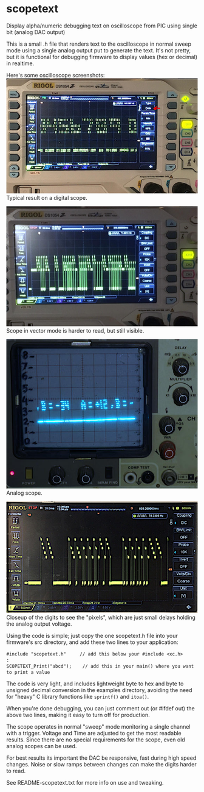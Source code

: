 # scopetext
Display alpha/numeric debugging text on oscilloscope from PIC using single bit (analog DAC output)

This is a small .h file that renders text to the oscilloscope in normal sweep mode
using a single analog output put to generate the text. It's not pretty, but it is
functional for debugging firmware to display values (hex or decimal) in realtime.

Here's some oscilloscope screenshots:
![screenshot](https://raw.githubusercontent.com/erco77/scopetext/main/images/rigol-dots-mode.jpg)
Typical result on a digital scope.

![screenshot](https://raw.githubusercontent.com/erco77/scopetext/main/images/rigol-vector-mode.jpg)
Scope in vector mode is harder to read, but still visible.

![screenshot](https://raw.githubusercontent.com/erco77/scopetext/main/images/analog-scope.jpg)
Analog scope.

![screenshot](https://raw.githubusercontent.com/erco77/scopetext/main/images/digits-vector-mode-closeup.jpg)
Closeup of the digits to see the "pixels", which are just small delays holding the analog output voltage.

Using the code is simple; just copy the one scopetext.h file into your firmware's
src directory, and add these two lines to your application:

    #include "scopetext.h"     // add this below your #include <xc.h>
    :
    SCOPETEXT_Print("abcd");	// add this in your main() where you want to print a value

The code is very light, and includes lightweight byte to hex and byte to unsigned decimal
conversion in the examples directory, avoiding the need for "heavy" C library functions
like `sprintf()` and `itoa()`.

When you're done debugging, you can just comment out (or #ifdef out) the above two lines,
making it easy to turn off for production.

The scope operates in normal "sweep" mode monitoring a single channel with a trigger.
Voltage and Time are adjusted to get the most readable results.
Since there are no special requirements for the scope, even old analog scopes can be used.

For best results its important the DAC be responsive, fast during high speed changes.
Noise or slow ramps between changes can make the digits harder to read.

See README-scopetext.txt for more info on use and tweaking.


